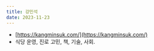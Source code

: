 ```yaml
---
title: 강민석
date: 2023-11-23
---
```

- [https://kangminsuk.com/](https://kangminsuk.com/)
- 식당 운영, 진로 고민, 책, 기술, 사회.
